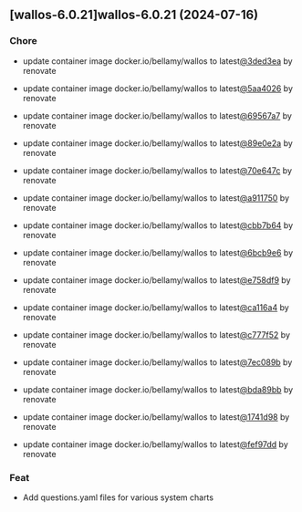 

## [wallos-6.0.21]wallos-6.0.21 (2024-07-16)

### Chore



- update container image docker.io/bellamy/wallos to latest[@3ded3ea](https://github.com/3ded3ea) by renovate

- update container image docker.io/bellamy/wallos to latest[@5aa4026](https://github.com/5aa4026) by renovate

- update container image docker.io/bellamy/wallos to latest[@69567a7](https://github.com/69567a7) by renovate

- update container image docker.io/bellamy/wallos to latest[@89e0e2a](https://github.com/89e0e2a) by renovate

- update container image docker.io/bellamy/wallos to latest[@70e647c](https://github.com/70e647c) by renovate

- update container image docker.io/bellamy/wallos to latest[@a911750](https://github.com/a911750) by renovate

- update container image docker.io/bellamy/wallos to latest[@cbb7b64](https://github.com/cbb7b64) by renovate

- update container image docker.io/bellamy/wallos to latest[@6bcb9e6](https://github.com/6bcb9e6) by renovate

- update container image docker.io/bellamy/wallos to latest[@e758df9](https://github.com/e758df9) by renovate

- update container image docker.io/bellamy/wallos to latest[@ca116a4](https://github.com/ca116a4) by renovate

- update container image docker.io/bellamy/wallos to latest[@c777f52](https://github.com/c777f52) by renovate

- update container image docker.io/bellamy/wallos to latest[@7ec089b](https://github.com/7ec089b) by renovate

- update container image docker.io/bellamy/wallos to latest[@bda89bb](https://github.com/bda89bb) by renovate

- update container image docker.io/bellamy/wallos to latest[@1741d98](https://github.com/1741d98) by renovate

- update container image docker.io/bellamy/wallos to latest[@fef97dd](https://github.com/fef97dd) by renovate

### Feat



- Add questions.yaml files for various system charts
